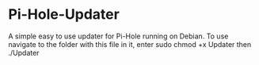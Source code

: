 # Pi-Hole-Updater
A simple easy to use updater for Pi-Hole running on Debian.
To use navigate to the folder with this file in it, enter   sudo chmod +x Updater    then    ./Updater
